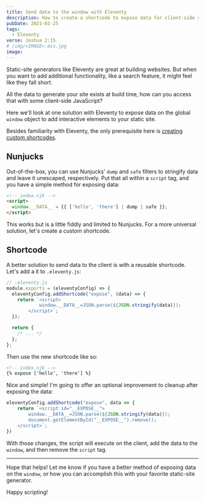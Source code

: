```yaml
---
title: Send data to the window with Eleventy
description: How to create a shortcode to expose data for client-side scripts
pubDate: 2021-01-25
tags:
  - Eleventy
verse: Joshua 2:15
# /img/<IMAGE>.min.jpg
image:
---
```


Static-site generators like Eleventy are great at building websites. But when you want to add additional functionality, like a search feature, it might feel like they fall short.

All the data to generate your site exists at build time, how can you access that with some client-side JavaScript?

Here we'll look at one solution with Eleventy to expose data on the global `window` object to add interactive elements to your static site.

Besides familiarity with Eleventy, the only prerequisite here is [creating custom shortcodes](https://www.11ty.dev/docs/shortcodes/#universal-shortcodes).

## Nunjucks

Out-of-the-box, you can use Nunjucks' `dump` and `safe` filters to stringify data and leave it unescaped, respectively. Put that all within a `script` tag, and you have a simple method for exposing data:



```html
<!-- index.njk -->
<script>
  window.__DATA__ = {{ ['hello', 'there'] | dump | safe }};
</script>
```



This works but is a little fiddly and limited to Nunjucks. For a more universal solution, let's create a custom shortcode.

## Shortcode

A better solution to send data to the client is with a reusable shortcode. Let's add a it to `.eleventy.js`:

```js
// .eleventy.js
module.exports = (eleventyConfig) => {
  eleventyConfig.addShortcode("expose", (data) => {
    return `<script>
            window.__DATA__=JSON.parse(${JSON.stringify(data)});
        </script>`;
  });

  return {
    /* ... */
  };
};
```

Then use the new shortcode like so:



```html
<!-- index.njk -->
{% expose ['hello', 'there'] %}
```



Nice and simple! I'm going to offer an optional improvement to cleanup after exposing the data:

<!-- ```js/1,3 -->
```js
eleventyConfig.addShortcode("expose", data => {
    return `<script id="__EXPOSE__">
        window.__DATA__=JSON.parse(${JSON.stringify(data)});
        document.getElementById("__EXPOSE__").remove();
    </script>`;
})
```

With those changes, the script will execute on the client, add the data to the `window`, and then remove the `script` tag.

---

Hope that helps! Let me know if you have a better method of exposing data on the `window`, or how you can accomplish this with your favorite static-site generator.

Happy scripting!
